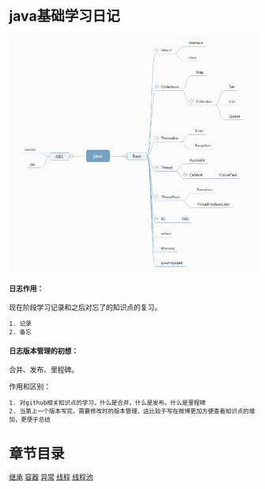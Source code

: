 # java基础学习日记

  ![java脑图](img/1.png)
  
#### 日志作用：
  现在阶段学习记录和之后对忘了的知识点的复习。
  
    1. 记录
    2. 备忘
  
  

#### 日志版本管理的初想：
  合并、发布、里程碑。
  
  作用和区别：
  
    1. 对github相关知识点的学习，什么是合并，什么是发布。什么是里程碑
    2. 当第上一个版本写完，需要修改时的版本管理，这比较于写在微博更加方便查看知识点的增加，更便于总结
    
# 章节目录
  
 [继承](https://github.com/idler-d/java-master/tree/master/src/main/java/com.idler.java/a_inheir)
 [容器](https://github.com/idler-d/java-master/tree/master/src/main/java/com.idler.java/b_collection)
 [异常](https://github.com/idler-d/java-master/tree/master/src/main/java/com.idler.java/c_throwable)
 [线程](https://github.com/idler-d/java-master/tree/master/src/main/java/com.idler.java/d_thread)
 [线程池](https://github.com/idler-d/java-master/tree/master/src/main/java/com.idler.java/e_thread_pool)
 
 